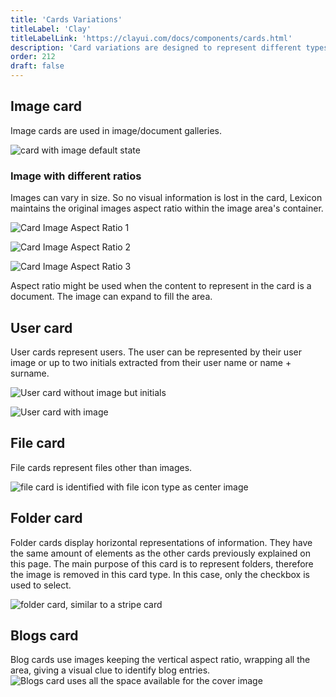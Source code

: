 ```yaml
---
title: 'Cards Variations'
titleLabel: 'Clay'
titleLabelLink: 'https://clayui.com/docs/components/cards.html'
description: 'Card variations are designed to represent different types of information.'
order: 212
draft: false
---
```


## Image card

Image cards are used in image/document galleries.

![card with image default state](/images/lexicon/CardImage.jpg)

### Image with different ratios

Images can vary in size. So no visual information is lost in the card, Lexicon maintains the original images aspect ratio within the image area's container.

![Card Image Aspect Ratio 1](/images/lexicon/CardImageAspectRatio1.jpg)

![Card Image Aspect Ratio 2](/images/lexicon/CardImageAspectRatio2.jpg)

![Card Image Aspect Ratio 3](/images/lexicon/CardImageAspectRatio3.jpg)

Aspect ratio might be used when the content to represent in the card is a document. The image can expand to fill the area.

## User card

User cards represent users. The user can be represented by their user image or up to two initials extracted from their user name or name + surname.

![User card without image but initials](/images/lexicon/CardUser.jpg)

![User card with image](/images/lexicon/CardUserImage.jpg)

## File card

File cards represent files other than images.

![file card is identified with file icon type as center image](/images/lexicon/CardFile.jpg)

## Folder card

Folder cards display horizontal representations of information. They have the same amount of elements as the other cards previously explained on this page. The main purpose of this card is to represent folders, therefore the image is removed in this card type. In this case, only the checkbox is used to select.

![folder card, similar to a stripe card](/images/lexicon/CardFolder.jpg)

## Blogs card

Blog cards use images keeping the vertical aspect ratio, wrapping all the area, giving a visual clue to identify blog entries.
![Blogs card uses all the space available for the cover image](/images/lexicon/CardBlogs.png)   
